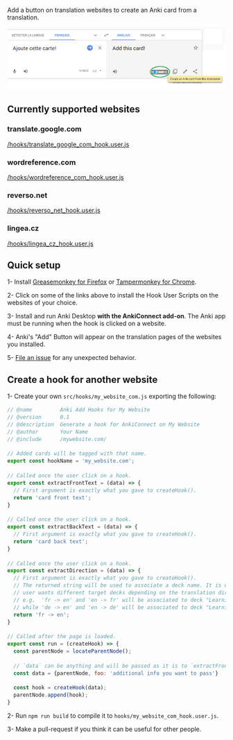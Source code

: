 Add a button on translation websites to create an Anki card from a translation.

![Screenshot](/doc/images/screenshot.png)

## Currently supported websites

### translate.google.com

  [/hooks/translate_google_com_hook.user.js](https://github.com/OoDeLally/tampermonkey-anki-add-hooks/raw/master/hooks/translate_google_com_hook.user.js)

### wordreference.com

  [/hooks/wordreference_com_hook.user.js](https://github.com/OoDeLally/tampermonkey-anki-add-hooks/raw/master/hooks/wordreference_com_hook.user.js)

### reverso.net

  [/hooks/reverso_net_hook.user.js](https://github.com/OoDeLally/tampermonkey-anki-add-hooks/raw/master/hooks/reverso_net_hook.user.js)

### lingea.cz

  [/hooks/lingea_cz_hook.user.js](https://github.com/OoDeLally/tampermonkey-anki-add-hooks/raw/master/hooks/lingea_cz_hook.user.js)


## Quick setup


1- Install [Greasemonkey for Firefox](https://addons.mozilla.org/firefox/addon/greasemonkey/) or [Tampermonkey for Chrome](https://chrome.google.com/webstore/detail/tampermonkey/dhdgffkkebhmkfjojejmpbldmpobfkfo).

2- Click on some of the links above to install the Hook User Scripts on the websites of your choice.

3- Install and run Anki Desktop **with the AnkiConnect add-on**. The Anki app must be running when the hook is clicked on a website.

4- Anki's "Add" Button will appear on the translation pages of the websites you installed.

5- [File an issue](https://github.com/OoDeLally/anki-add-hooks-userscripts/issues) for any unexpected behavior.


## Create a hook for another website

1- Create your own `src/hooks/my_website_com.js` exporting the following:
```js
// @name         Anki Add Hooks for My Website
// @version      0.1
// @description  Generate a hook for AnkiConnect on My Website
// @author       Your Name
// @include      /mywebsite.com/

// Added cards will be tagged with that name.
export const hookName = 'my_website.com';

// Called once the user click on a hook.
export const extractFrontText = (data) => {
  // First argument is exactly what you gave to createHook().
  return 'card front text';
}

// Called once the user click on a hook.
export const extractBackText = (data) => {
  // First argument is exactly what you gave to createHook().
  return 'card back text';
}

// Called once the user click on a hook.
export const extractDirection = (data) => {
  // First argument is exactly what you gave to createHook().
  // The returned string will be used to associate a deck name. It is useful if the
  // user wants different target decks depending on the translation direction.
  // e.g.  'fr -> en' and 'en -> fr' will be associated to deck "Learning French",
  // while 'de -> en' and 'en -> de' will be associated to deck "Learning German"
  return 'fr -> en';
}

// Called after the page is loaded.
export const run = (createHook) => {
  const parentNode = locateParentNode();

  // `data` can be anything and will be passed as it is to `extractFrontText` and `extractBackText`.
  const data = {parentNode, foo: 'additional info you want to pass'}

  const hook = createHook(data);
  parentNode.append(hook);
}
```



2- Run `npm run build` to compile it to `hooks/my_website_com_hook.user.js`.

3- Make a pull-request if you think it can be useful for other people.
